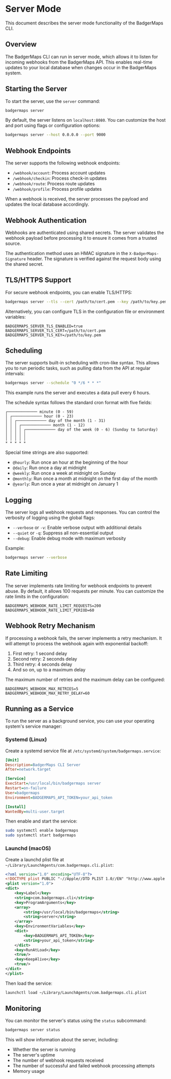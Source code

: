 # Server Mode

This document describes the server mode functionality of the BadgerMaps CLI.

## Overview

The BadgerMaps CLI can run in server mode, which allows it to listen for incoming webhooks from the BadgerMaps API. This enables real-time updates to your local database when changes occur in the BadgerMaps system.

## Starting the Server

To start the server, use the `server` command:

```bash
badgermaps server
```

By default, the server listens on `localhost:8080`. You can customize the host and port using flags or configuration options:

```bash
badgermaps server --host 0.0.0.0 --port 9000
```

## Webhook Endpoints

The server supports the following webhook endpoints:

- `/webhook/account`: Process account updates
- `/webhook/checkin`: Process check-in updates
- `/webhook/route`: Process route updates
- `/webhook/profile`: Process profile updates

When a webhook is received, the server processes the payload and updates the local database accordingly.

## Webhook Authentication

Webhooks are authenticated using shared secrets. The server validates the webhook payload before processing it to ensure it comes from a trusted source.

The authentication method uses an HMAC signature in the `X-BadgerMaps-Signature` header. The signature is verified against the request body using the shared secret.

## TLS/HTTPS Support

For secure webhook endpoints, you can enable TLS/HTTPS:

```bash
badgermaps server --tls --cert /path/to/cert.pem --key /path/to/key.pem
```

Alternatively, you can configure TLS in the configuration file or environment variables:

```
BADGERMAPS_SERVER_TLS_ENABLED=true
BADGERMAPS_SERVER_TLS_CERT=/path/to/cert.pem
BADGERMAPS_SERVER_TLS_KEY=/path/to/key.pem
```

## Scheduling

The server supports built-in scheduling with cron-like syntax. This allows you to run periodic tasks, such as pulling data from the API at regular intervals:

```bash
badgermaps server --schedule "0 */6 * * *"
```

This example runs the server and executes a data pull every 6 hours.

The schedule syntax follows the standard cron format with five fields:

```
┌───────────── minute (0 - 59)
│ ┌───────────── hour (0 - 23)
│ │ ┌───────────── day of the month (1 - 31)
│ │ │ ┌───────────── month (1 - 12)
│ │ │ │ ┌───────────── day of the week (0 - 6) (Sunday to Saturday)
│ │ │ │ │
│ │ │ │ │
* * * * *
```

Special time strings are also supported:

- `@hourly`: Run once an hour at the beginning of the hour
- `@daily`: Run once a day at midnight
- `@weekly`: Run once a week at midnight on Sunday
- `@monthly`: Run once a month at midnight on the first day of the month
- `@yearly`: Run once a year at midnight on January 1

## Logging

The server logs all webhook requests and responses. You can control the verbosity of logging using the global flags:

- `--verbose` or `-v`: Enable verbose output with additional details
- `--quiet` or `-q`: Suppress all non-essential output
- `--debug`: Enable debug mode with maximum verbosity

Example:

```bash
badgermaps server --verbose
```

## Rate Limiting

The server implements rate limiting for webhook endpoints to prevent abuse. By default, it allows 100 requests per minute. You can customize the rate limits in the configuration:

```
BADGERMAPS_WEBHOOK_RATE_LIMIT_REQUESTS=200
BADGERMAPS_WEBHOOK_RATE_LIMIT_PERIOD=60
```

## Webhook Retry Mechanism

If processing a webhook fails, the server implements a retry mechanism. It will attempt to process the webhook again with exponential backoff:

1. First retry: 1 second delay
2. Second retry: 2 seconds delay
3. Third retry: 4 seconds delay
4. And so on, up to a maximum delay

The maximum number of retries and the maximum delay can be configured:

```
BADGERMAPS_WEBHOOK_MAX_RETRIES=5
BADGERMAPS_WEBHOOK_MAX_RETRY_DELAY=60
```

## Running as a Service

To run the server as a background service, you can use your operating system's service manager:

### Systemd (Linux)

Create a systemd service file at `/etc/systemd/system/badgermaps.service`:

```ini
[Unit]
Description=BadgerMaps CLI Server
After=network.target

[Service]
ExecStart=/usr/local/bin/badgermaps server
Restart=on-failure
User=badgermaps
Environment=BADGERMAPS_API_TOKEN=your_api_token

[Install]
WantedBy=multi-user.target
```

Then enable and start the service:

```bash
sudo systemctl enable badgermaps
sudo systemctl start badgermaps
```

### Launchd (macOS)

Create a launchd plist file at `~/Library/LaunchAgents/com.badgermaps.cli.plist`:

```xml
<?xml version="1.0" encoding="UTF-8"?>
<!DOCTYPE plist PUBLIC "-//Apple//DTD PLIST 1.0//EN" "http://www.apple.com/DTDs/PropertyList-1.0.dtd">
<plist version="1.0">
<dict>
    <key>Label</key>
    <string>com.badgermaps.cli</string>
    <key>ProgramArguments</key>
    <array>
        <string>/usr/local/bin/badgermaps</string>
        <string>server</string>
    </array>
    <key>EnvironmentVariables</key>
    <dict>
        <key>BADGERMAPS_API_TOKEN</key>
        <string>your_api_token</string>
    </dict>
    <key>RunAtLoad</key>
    <true/>
    <key>KeepAlive</key>
    <true/>
</dict>
</plist>
```

Then load the service:

```bash
launchctl load ~/Library/LaunchAgents/com.badgermaps.cli.plist
```

## Monitoring

You can monitor the server's status using the `status` subcommand:

```bash
badgermaps server status
```

This will show information about the server, including:

- Whether the server is running
- The server's uptime
- The number of webhook requests received
- The number of successful and failed webhook processing attempts
- Memory usage
